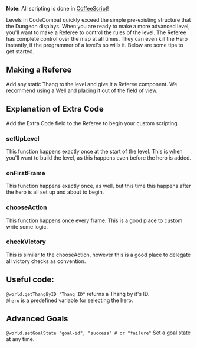 **Note:** All scripting is done in [CoffeeScript](http://coffeescript.org/)!

Levels in CodeCombat quickly exceed the simple pre-existing structure that the Dungeon displays. When you are ready to make a more advanced level, you'll want to make a Referee to control the rules of the level. The Referee has complete control over the map at all times. They can even kill the Hero instantly, if the programmer of a level's so wills it. Below are some tips to get started.

## Making a Referee
Add any static Thang to the level and give it a Referee component. We recommend using a Well and placing it out of the field of view.
## Explanation of Extra Code
Add the Extra Code field to the Referee to begin your custom scripting.
### setUpLevel
This function happens exactly once at the start of the level. This is when you'll want to build the level, as this happens even before the hero is added.
### onFirstFrame
This function happens exactly once, as well, but this time this happens after the hero is all set up and about to begin.
### chooseAction
This function happens once every frame. This is a good place to custom write some logic.
### checkVictory
This is similar to the chooseAction, however this is a good place to delegate all victory checks as convention.
## Useful code:
`@world.getThangByID "Thang ID"` returns a Thang by it's ID.  
`@hero` is a predefined variable for selecting the hero.
## Advanced Goals
`@world.setGoalState "goal-id", "success" # or "failure"` Set a goal state at any time.